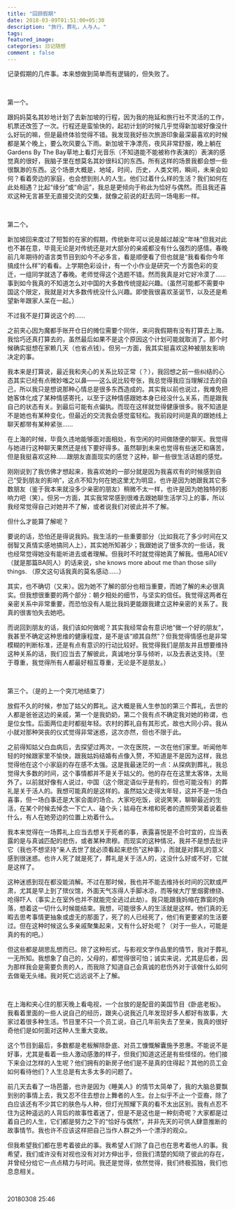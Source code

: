 ```yaml
---
title: "回顾假期"
date: 2018-03-09T01:51:00+05:30
description: "旅行，葬礼，人与人。"
tags:
featured_image: 
categories: 日记随想
comment : false
---
```

记录假期的几件事。本来想做到简单而有逻辑的，但失败了。

&nbsp;

第一个。

跟妈妈莫名其妙地计划了去新加坡的行程，因为我的拖延和旅行社不灵活的工作，机票还改签了一次。行程还是蛮愉快的，起初计划的时候几乎觉得新加坡好像没什么好玩的嘛，但是最终体验觉得不错。我发现我好些次旅游印象最深最喜欢的时候都是某个晚上，要么吹风要么下雨。新加坡干净漂亮，夜风非常舒服，晚上躺在Gardens By The Bay草地上看灯光音乐（不知道能不能被称作表演的）表演的感觉真的很好，我脑子里在想莫名其妙很科幻的东西。所有这样的场景我都会想一些很飘渺的东西。这个场景大概是，地域，时间，历史，人类文明，瞬间，未来会如何？看着旁边的家庭，也会想到别人的人生。他们过着什么样的生活？我们如何在此处相遇？比起“缘分”或“命运”，我总是更倾向于称此为恰好与偶然。而且我还喜欢这种无言甚至无直接交流的交集，就像之前说的赶去同一场电影一样。

&nbsp;

第二个。

新加坡回来度过了短暂的在家的假期，传统新年可以说是越过越没“年味”但我对此也不甚在意，毕竟无论是对传统还是对大部分的亲戚都没有什么强烈的感情。春晚前几年期待的语言类节目到如今不必多言，看是顺便看了但也就是“我看看你今年搞成什么样”的看看。上学期色彩设计，有一个小作业是研究一个方面色彩的变迁，一组同学就选了春晚。老师觉得这个选题不错。然而我真是对它好冷漠了……事到如今我真的不知道怎么对中国的大多数传统提起兴趣。（虽然可能都不需要中国这个限定，我就是对大多数传统没什么兴趣。即使我很喜欢圣诞节，以及还是希望新年跟家人呆在一起。）

不过我不是打算说这个的……

之前夹心因为魔都手账开仓日的摊位需要个同伴，来问我假期有没有打算去上海。我恰巧还真打算去的，虽然最后如果不是这个原因这个计划可能就取消了。那个时候确实挺想在家赖几天（也省点钱）。但另一方面，我其实挺喜欢这种被朋友影响决定的事。

我本来是打算说，最近我和夹心的关系比较正常（？），我回想之前一些纠结的心态其实已经有点微妙嗤之以鼻——这么说比较夸张，我总觉得我应当理解过去的自己，所以我只是想说那种心情总是很多东西造成的。其实我以前也说过，我难免把她客体化成了某种情感寄托，以至于这种情感跟她本身已经没什么关系，而是跟我自己的状态有关。到最后可能有点偏执。而现在这样就觉得健康很多。我不知道是不是她也有某种变化，但最近的交流我会感觉蛮轻松。我前段时间是真的跟她线上聊天都带有某种紧张……

在上海的时候，毕竟久违地能够面对面相处，有空闲的时间做随便的聊天。我觉得与她进行这种聊天果然还是线下要好得多。虽然聊到未来也觉得有些迷茫和痛苦，但是我挺喜欢这种……跟朋友直面现实的感觉？这种，聊一些很生活话题的感觉。

刚刚说到了我仿佛才想起来，我喜欢她的一部分就是因为我喜欢有的时候感到自己“受到朋友的影响”，这点不知为何在她这里尤为明显，也许是因为她跟我其它多数朋友（鉴于我本来就没多少亲密的朋友）稍微不太一样，也许是因为她独特的影响力吧（笑）。但另一方面，其实我常常感到很难去跟她聊生活学习上的事，所以我经常觉得自己对她并不了解，或者说我们对彼此并不了解。

但什么才能算了解呢？

要说的话，恐怕还是得说我妈。我生活的一些重要部分（比如我花了多少时间在又弱智又真情实感地搞同人上），其实她所知甚少；我跟她说了很多次的一些话，我也经常觉得她没有能听进去或者理解。但我时不时就觉得她真了解我。借用ADIEV（就是那篇BA同人）的话来说，she knows more about me than those silly things. （原文这句话我真的莫名感动……）

其实，也不确切（又来）。因为她不了解的部分也相当重要，而她了解的未必很真实。但我想很重要的两个部分：朝夕相处的细节，与坚实的信任。我觉得这两者在亲密关系中非常重要，而恐怕没有人能比我妈更能跟我建立这种亲密的关系了。我真的很害怕失去她吧。

而说回到朋友的话，我们该如何做呢？其实我经常会有意识地“做一个好的朋友”，我甚至不确定这种思维的健康程度，是不是该“顺其自然”？但我觉得情感也是非常模糊的判断标准，还是有点有意识的行动比较好。我觉得我们是朋友并且想要维持这种关系的话，我们应当去了解彼此，真诚地分享与倾听，以及去表达支持。（至于尊重，我觉得所有人都最好相互尊重，无论是不是朋友。）

&nbsp;

第三个。（是的上一个突兀地结束了）

放假不久的时候，参加了姑父的葬礼。这大概是我人生参加的第三个葬礼，去世的人都是爸爸这边的亲戚，第一个是我奶奶，第二个我有点不确定我对她的称谓，也是位女性。后面两位走时都挺年轻。农村的葬礼自有其形式，故也大同小异。我从小就对那种哭丧的仪式觉得非常迷惑，这次亦然，但也不限于此。

之前得知姑父白血病后，去探望过两次，一次在医院，一次在他们家里。听闻他年轻的时候跟家里不愉快，跟我姑妈结婚有点像入赘，不知道是不是因为这样，我总觉得他在这个小家庭的存在感不太强。这是我最迷茫的一点：从探病到葬礼，我总觉得大多数的时间，这个事情都并不是关于姑父的。他的存在在这里太客体，太局外了。以前就好像有人说过，中国（这个限定语似乎是有的，但也可能没有）的葬礼是关于活人的。我想可能真的是这样的。虽然姑父走得太年轻，这并不是一场白喜事，但一场白事还是大家会面的场合。大家吃吃饭，说说笑笑，聊聊最近的生活，在某个时候去悼念一下亡人、磕个头；姑母在木棺和死者的遗照旁哭着说着些什么，有人在她旁边的位置上劝着什么。

我本来觉得在一场葬礼上应当去想关于死者的事，表露喜悦是不合时宜的，应当表露的是与真诚匹配的悲伤，或者某种肃穆。而现实的这种情况，我并不是想去批评它（我也不想坚持“亲人去世了就必须看起来悲伤”这种事），而就是对葬礼的意义感到很迷惑。也许人死了就是死了，葬礼是关于活人的，这没什么好或不好，它就是这样了。

这种迷惑到现在都没能消解。不过在那时候，我也并不能去维持长时间的沉默或严肃，尤其是早上到了殡仪馆，外面天气冻得人手脚冰凉，而等候大厅里烟雾缭绕、呛得吓人（事实上在室外也并不就能完全逃过此劫）。我只能跟我妈缩在靠窗的角落，想着这一切什么时候能结束。我想，可能很多人的生活就是这样。他们真的无暇去思考事情更抽象或虚无的那面了，死了的人已经死了，他们有更要紧的生活要过。但在这种时候这么多亲戚聚集起来，又有什么好处呢？（对于一些人，可能是真的有的吧。）

但这些都是胡思乱想而已。除了这种形式，与影视文学作品里的情节，我对于葬礼一无所知。我想象了自己的，父母的，都觉得很可怕；诚实来说，尤其是后者，因为那样我会是需要负责的人，而我除了知道自己会真诚的悲伤外对于该做什么如何去做毫无头绪。我对死亡远远说不上了解。

&nbsp;

在上海和夹心住的那天晚上看电视，一个台放的是配音的美国节目《卧底老板》。我看着里面的一些人说自己的经历，跟夹心说我近几年发现好多人都好有故事，大家过着很多种生活。节目里不只一个员工说，自己几年前失去了至亲，我真的很好奇他们是如何面对这种人生重大变故。

这个节目到最后，多数都是老板解除卧底、对员工慷慨解囊施予恩惠。不能说不是好事，尤其是看着一些人激动感激的样子，但我们知道这还是有些怪怪的。他们接下来会过怎样的人生呢？他们拥有的新房子他们是不是真的住得起？其他的员工会如何看待他们？人生总是有太多太多的问题了。

前几天去看了一场芭蕾，也许是因为《睡美人》的情节太简单了，我的大脑总要飘到别的事情上去，我又忍不住去想台上舞者的人生。台上似乎不止一个亚裔，除了白应该还有不少其它的肤色与人种，但灯光照耀下真的看不太出区别。我有点忍不住为这种遥远的人背后的故事性着迷了，但是不是这也是一种刻奇呢？大家都是过着自己的人生，它们都是努力之下的“恰好与偶然”，并非先天的可供人肆意推断的故事情节。我也许不应该这样把自己当作人群之外一个漂浮的观众。

但我希望我们都在思考着彼此的事。我希望人们除了自己也在思考着他人的事。我希望，我们或许没有对视也没有对对方伸出手，但我们清楚的知晓了彼此的存在，并曾经分给它一点点精力与时间。我还是觉得，依然觉得，我们终极孤独，我们也息息相关。

&nbsp;

20180308 25:46